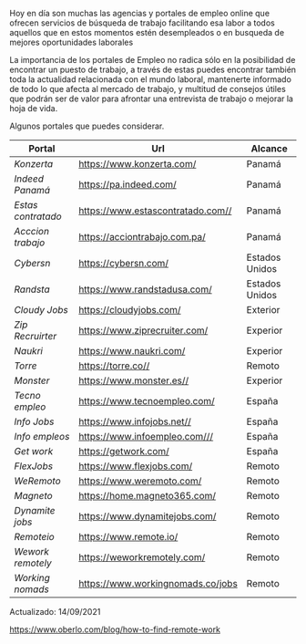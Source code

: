 Hoy en día son muchas las agencias y portales de empleo online que ofrecen
servicios de búsqueda de trabajo facilitando esa labor a todos aquellos que en estos momentos estén desempleados o en busqueda de mejores oportunidades laborales

La importancia de los portales de  Empleo no radica sólo en la posibilidad de encontrar un puesto de trabajo, a través de estas puedes encontrar también toda la actualidad relacionada con el mundo laboral, mantenerte informado de todo lo que afecta al mercado de trabajo, y multitud de consejos útiles que podrán ser de valor para afrontar una entrevista de trabajo o mejorar la hoja de vida.

Algunos portales que puedes considerar.

Portal | Url | Alcance
--- | --- | --- 
*Konzerta* | https://www.konzerta.com/ | Panamá
*Indeed Panamá* | https://pa.indeed.com/ | Panamá
*Estas contratado* | https://www.estascontratado.com// | Panamá
*Acccion trabajo* | https://acciontrabajo.com.pa/ | Panamá
*Cybersn* | https://cybersn.com/ | Estados Unidos
*Randsta* | https://www.randstadusa.com/ | Estados Unidos
*Cloudy Jobs* | https://cloudyjobs.com/ | Exterior
*Zip Recruirter* | https://www.ziprecruiter.com/ | Experior
*Naukri* | https://www.naukri.com/ | Experior
*Torre* | https://torre.co// | Remoto
*Monster* | https://www.monster.es// | Experior
*Tecno empleo* |https://www.tecnoempleo.com/ | España
*Info Jobs* | https://www.infojobs.net// | España
*Info empleos* | https://www.infoempleo.com/// | España
*Get work* | https://getwork.com/ | España
*FlexJobs* | https://www.flexjobs.com/ | Remoto
*WeRemoto* | https://www.weremoto.com/ | Remoto
*Magneto* | https://home.magneto365.com/ | Remoto
*Dynamite jobs* | https://www.dynamitejobs.com/ | Remoto
*Remoteio* |https://www.remote.io/ | Remoto
*Wework remotely* | https://weworkremotely.com/ | Remoto
*Working nomads* | https://www.workingnomads.co/jobs | Remoto

Actualizado: 14/09/2021

https://www.oberlo.com/blog/how-to-find-remote-work
